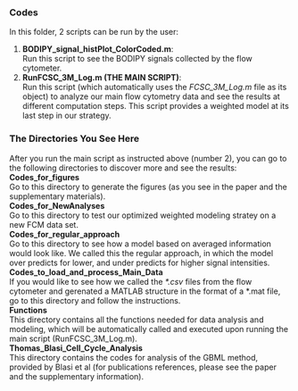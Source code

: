 ### Codes
In this folder, 2 scripts can be run by the user:
1. **BODIPY\_signal\_histPlot\_ColorCoded.m**:  
Run this script to see the BODIPY signals collected by the flow cytometer.
2. **RunFCSC\_3M\_Log.m (THE MAIN SCRIPT)**:  
Run this script (which automatically uses the *FCSC\_3M\_Log.m* file as its object) to analyze our main flow cytometry data and see the results at different computation steps. This script provides a weighted model at its last step in our strategy.

### The Directories You See Here
After you run the main script as instructed above (number 2), you can go to the following directories to discover more and see the results:  
**Codes\_for\_figures**  
Go to this directory to generate the figures (as you see in the paper and the supplementary materials).  
**Codes\_for\_NewAnalyses**  
Go to this directory to test our optimized weighted modeling stratey on a new FCM data set.  
**Codes\_for\_regular\_approach**  
Go to this directory to see how a model based on averaged information would look like. We called this the regular approach, in which the model over predicts for lower, and under predicts for higher signal intensities.  
**Codes\_to\_load\_and\_process\_Main_Data**  
If you would like to see how we called the *\*.csv* files from the flow cytometer and gerenated a MATLAB structure in the format of a *.mat file, go to this directory and follow the instructions.  
**Functions**  
This directory contains all the functions needed for data analysis and modeling, which will be automatically called and executed upon running the main script (RunFCSC\_3M\_Log.m).  
**Thomas\_Blasi\_Cell\_Cycle\_Analysis**  
This directory contains the codes for analysis of the GBML method, provided by Blasi et al (for publications references, please see the paper and the supplementary information).

